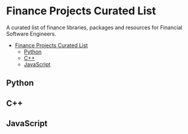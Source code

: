 # Finance Projects Curated List

A curated list of finance libraries, packages and resources for Financial Software Engineers.

- [Finance Projects Curated List](#finance-projects-curated-list)
  - [Python](#python)
  - [C++](#c)
  - [JavaScript](#javascript)

## Python

## C++

## JavaScript